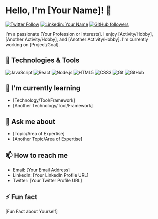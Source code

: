 # Hello, I'm [Your Name]! 👋

[![Twitter Follow](https://img.shields.io/twitter/follow/your_twitter_username?style=social)](https://twitter.com/your_twitter_username)
[![Linkedin: Your Name](https://img.shields.io/badge/-YourName-blue?style=flat-square&logo=Linkedin&logoColor=white&link=https://www.linkedin.com/in/your-linkedin-profile/)](https://www.linkedin.com/in/your-linkedin-profile/)
[![GitHub followers](https://img.shields.io/github/followers/your_github_username?label=Follow&style=social)](https://github.com/your_github_username)

I'm a passionate [Your Profession or Interests]. I enjoy [Activity/Hobby], [Another Activity/Hobby], and [Another Activity/Hobby]. I'm currently working on [Project/Goal].

## 🧰 Technologies & Tools

![JavaScript](https://img.shields.io/badge/-JavaScript-black?style=flat-square&logo=javascript)
![React](https://img.shields.io/badge/-React-black?style=flat-square&logo=react)
![Node.js](https://img.shields.io/badge/-Node.js-black?style=flat-square&logo=Node.js)
![HTML5](https://img.shields.io/badge/-HTML5-black?style=flat-square&logo=html5)
![CSS3](https://img.shields.io/badge/-CSS3-black?style=flat-square&logo=css3)
![Git](https://img.shields.io/badge/-Git-black?style=flat-square&logo=git)
![GitHub](https://img.shields.io/badge/-GitHub-181717?style=flat-square&logo=github)

## 🌱 I'm currently learning

- [Technology/Tool/Framework]
- [Another Technology/Tool/Framework]

## 💬 Ask me about

- [Topic/Area of Expertise]
- [Another Topic/Area of Expertise]

## 📫 How to reach me

- Email: [Your Email Address]
- LinkedIn: [Your LinkedIn Profile URL]
- Twitter: [Your Twitter Profile URL]

## ⚡ Fun fact

[Fun Fact about Yourself]

